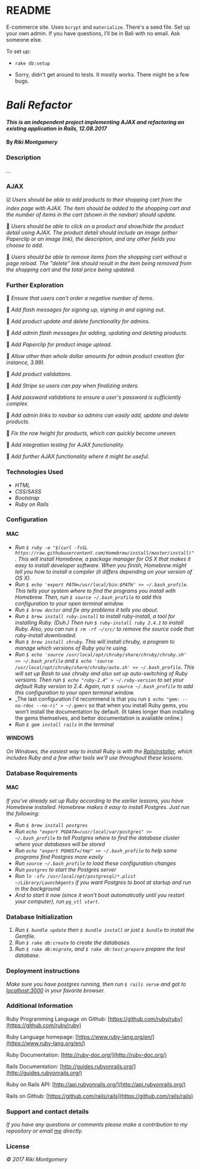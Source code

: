 # README

E-commerce site. Uses `bcrypt` and `materialize`. There's a seed file. Set up your own admin. If you have questions, I'll be in Bali with no email. Ask someone else.

To set up:

* `rake db:setup`

* Sorry, didn't get around to tests. It mostly works. There might be a few bugs.



# _Bali Refactor_

#### _This is an independent project implementing AJAX and refactoring an existing application in Rails, 12.08.2017_

#### By _Riki Montgomery_

### Description

_..._

### AJAX

:ballot_box_with_check: _Users should be able to add products to their shopping cart from the index page with AJAX. The item should be added to the shopping cart and the number of items in the cart (shown in the navbar) should update._

:radio_button: _Users should be able to click on a product and show/hide the product detail using AJAX. The product detail should include an image (either Paperclip or an image link), the description, and any other fields you choose to add._

:radio_button: _Users should be able to remove items from the shopping cart without a page reload. The "delete" link should result in the item being removed from the shopping cart and the total price being updated._

### Further Exploration

:radio_button: _Ensure that users can't order a negative number of items._

:radio_button: _Add flash messages for signing up, signing in and signing out._

:radio_button: _Add product update and delete functionality for admins._

:radio_button: _Add admin flash messages for adding, updating and deleting products._

:radio_button: _Add Paperclip for product image upload._

:radio_button: _Allow other than whole dollar amounts for admin product creation (for instance, 3.99)._

:radio_button: _Add product validations._

:radio_button: _Add Stripe so users can pay when finalizing orders._

:radio_button: _Add password validations to ensure a user's password is sufficiently complex._

:radio_button: _Add admin links to navbar so admins can easily add, update and delete products._

:radio_button: _Fix the row height for products, which can quickly become uneven._

:radio_button: _Add integration testing for AJAX functionality._

:radio_button: _Add further AJAX functionality where it might be useful._

### Technologies Used

* _HTML_
* _CSS/SASS_
* _Bootstrap_
* _Ruby on Rails_

### Configuration

#### MAC
* _Run `$ ruby -e "$(curl -fsSL https://raw.githubusercontent.com/Homebrew/install/master/install)"`. This will install Homebrew, a package manager for OS X that makes it easy to install developer software. When you finish, Homebrew might tell you how to install a compiler (it differs depending on your version of OS X)._
* _Run `$ echo 'export PATH=/usr/local/bin:$PATH' >> ~/.bash_profile`. This tells your system where to find the programs you install with Homebrew. Then, run `$ source ~/.bash_profile` to add this configuration to your open terminal window._
* _Run `$ brew doctor` and fix any problems it tells you about._
* _Run `$ brew install ruby-install` to install ruby-install, a tool for installing Ruby. (Duh.) Then run `$ ruby-install ruby 2.4.1` to install Ruby. Also, you can run `$ rm -rf ~/src/` to remove the source code that ruby-install downloaded._
* _Run `$ brew install chruby`. This will install chruby, a program to manage which versions of Ruby you're using._
* _Run `$ echo 'source /usr/local/opt/chruby/share/chruby/chruby.sh' >> ~/.bash_profile` and `$ echo 'source /usr/local/opt/chruby/share/chruby/auto.sh' >> ~/.bash_profile`. This will set up Bash to use chruby and also set up auto-switching of Ruby versions. Then run `$ echo "ruby-2.4" > ~/.ruby-version` to set your default Ruby version to 2.4. Again, run `$ source ~/.bash_profile` to add this configuration to your open terminal window._
* _The last configuration I'd recommend is that you run `$ echo "gem: --no-rdoc --no-ri" > ~/.gemrc` so that when you install Ruby gems, you won't install the documentation by default. (It takes longer than installing the gems themselves, and better documentation is available online.)
* _Run `$ gem install rails` in the terminal_

#### WINDOWS

_On Windows, the easiest way to install Ruby is with the [RailsInstaller](http://railsinstaller.org/en), which includes Ruby and a few other tools we'll use throughout these lessons._

### Database Requirements

#### MAC

_If you've already set up Ruby according to the earlier lessons, you have Homebrew installed. Homebrew makes it easy to install Postgres. Just run the following:_

* _Run `$ brew install postgres`_
* _Run `echo "export PGDATA=/usr/local/var/postgres" >> ~/.bash_profile` to tell Postgres where to find the database cluster where your databases will be stored_
* _Run `echo "export PGHOST=/tmp" >> ~/.bash_profile` to help some programs find Postgres more easily_
* _Run `source ~/.bash_profile` to load these configuration changes_
* _Run `postgres` to start the Postgres server_
* _Run `ln -sfv /usr/local/opt/postgresql/*.plist ~/Library/LaunchAgents` if you want Postgres to boot at startup and run in the background_
* _And to start it now (since it won't boot automatically until you restart your computer), run `pg_ctl start`._

### Database Initialization

1. _Run `$ bundle update` then `$ bundle install` or just `$ bundle` to install the Gemfile._
2. _Run `$ rake db:create` to create the databases._
3. _Run `$ rake db:migrate`, and `$ rake db:test:prepare` prepare the test database._

### Deployment instructions

_Make sure you have postgres running, then run `$ rails serve` and got to [localhost:3000](localhost:3000) in your favorite browser._

### Additional Information

Ruby Programming Language on Github: [https://github.com/ruby/ruby](https://github.com/ruby/ruby)

Ruby Language homepage: [https://www.ruby-lang.org/en/](https://www.ruby-lang.org/en/)

Ruby Documentation: [http://ruby-doc.org/](http://ruby-doc.org/)

Rails Documentation: [http://guides.rubyonrails.org/](http://guides.rubyonrails.org/)

Ruby on Rails API: [http://api.rubyonrails.org/](http://api.rubyonrails.org/)

Rails on Github: [https://github.com/rails/rails](https://github.com/rails/rails)

### Support and contact details

_If you have any questions or comments please make a contribution to my repository or email [me](mostriki820@gmail.com) directly._

### License

_© 2017 Riki Montgomery_
